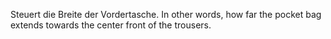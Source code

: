 
Steuert die Breite der Vordertasche. In other words, how far the pocket bag extends towards the center front of the trousers.
